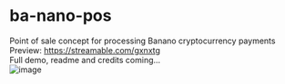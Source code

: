 # ba-nano-pos
Point of sale concept for processing Banano cryptocurrency payments  
Preview: https://streamable.com/gxnxtg  
Full demo, readme and credits coming...  
![image](https://user-images.githubusercontent.com/60509953/116131177-597f8280-a6cc-11eb-996a-6b53c34691f0.png)

